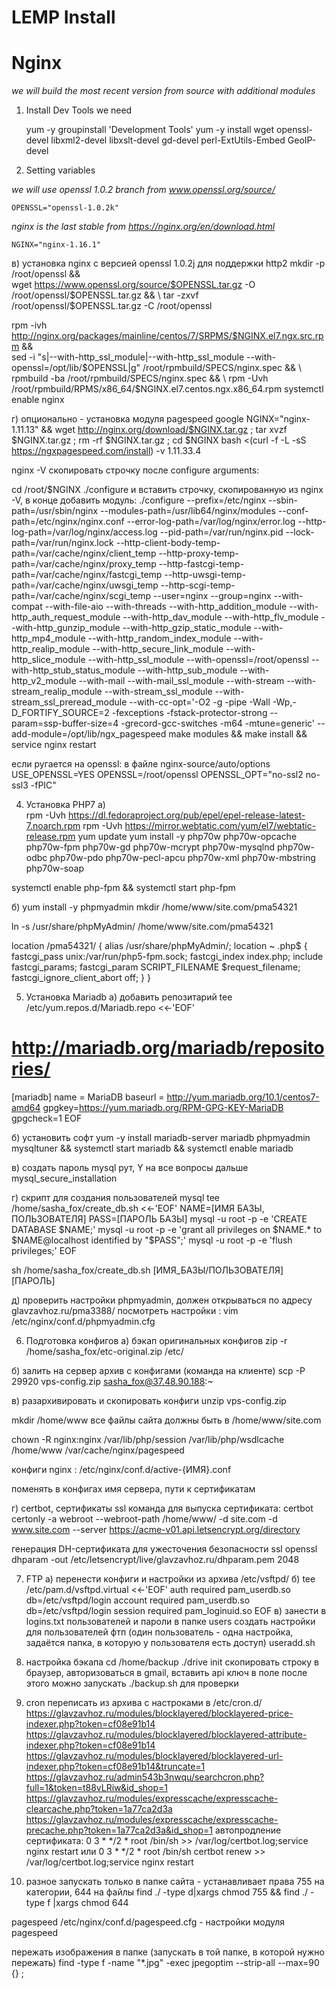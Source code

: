 LEMP Install
========================
# Nginx

*we will build the most recent version from source with additional modules*  

1. Install Dev Tools we need

	yum -y groupinstall 'Development Tools'
	yum -y install wget openssl-devel libxml2-devel libxslt-devel gd-devel perl-ExtUtils-Embed GeoIP-devel

 2. Setting variables  

*we will use openssl 1.0.2 branch from www.openssl.org/source/* 

	OPENSSL="openssl-1.0.2k"

*nginx is the last stable from https://nginx.org/en/download.html* 
	
	NGINX="nginx-1.16.1"
 
  
 в) установка nginx с версией openssl 1.0.2j для поддержки http2
 mkdir -p /root/openssl && \
 wget https://www.openssl.org/source/$OPENSSL.tar.gz -O /root/openssl/$OPENSSL.tar.gz && \
 tar -zxvf /root/openssl/$OPENSSL.tar.gz -C /root/openssl
   
 rpm -ivh http://nginx.org/packages/mainline/centos/7/SRPMS/$NGINX.el7.ngx.src.rpm && \
 sed -i "s|--with-http_ssl_module|--with-http_ssl_module --with-openssl=/opt/lib/$OPENSSL|g" /root/rpmbuild/SPECS/nginx.spec && \
 rpmbuild -ba /root/rpmbuild/SPECS/nginx.spec && \
 rpm -Uvh /root/rpmbuild/RPMS/x86_64/$NGINX.el7.centos.ngx.x86_64.rpm
 systemctl enable nginx
 
  
 
  
 г) опционально - установка модуля pagespeed google
 NGINX="nginx-1.11.13" && wget http://nginx.org/download/$NGINX.tar.gz ; tar xvzf $NGINX.tar.gz ; rm -rf $NGINX.tar.gz ; cd $NGINX
 bash <(curl -f -L -sS https://ngxpagespeed.com/install) -v 1.11.33.4
 
  
 nginx -V
 скопировать строчку после configure arguments:
  
 cd /root/$NGINX
 ./configure и вставить строчку, скопированную из nginx -V, в конце добавить модуль:
 ./configure --prefix=/etc/nginx --sbin-path=/usr/sbin/nginx --modules-path=/usr/lib64/nginx/modules --conf-path=/etc/nginx/nginx.conf --error-log-path=/var/log/nginx/error.log --http-log-path=/var/log/nginx/access.log --pid-path=/var/run/nginx.pid --lock-path=/var/run/nginx.lock --http-client-body-temp-path=/var/cache/nginx/client_temp --http-proxy-temp-path=/var/cache/nginx/proxy_temp --http-fastcgi-temp-path=/var/cache/nginx/fastcgi_temp --http-uwsgi-temp-path=/var/cache/nginx/uwsgi_temp --http-scgi-temp-path=/var/cache/nginx/scgi_temp --user=nginx --group=nginx --with-compat --with-file-aio --with-threads --with-http_addition_module --with-http_auth_request_module --with-http_dav_module --with-http_flv_module --with-http_gunzip_module --with-http_gzip_static_module --with-http_mp4_module --with-http_random_index_module --with-http_realip_module --with-http_secure_link_module --with-http_slice_module --with-http_ssl_module --with-openssl=/root/openssl --with-http_stub_status_module --with-http_sub_module --with-http_v2_module --with-mail --with-mail_ssl_module --with-stream --with-stream_realip_module --with-stream_ssl_module --with-stream_ssl_preread_module --with-cc-opt='-O2 -g -pipe -Wall -Wp,-D_FORTIFY_SOURCE=2 -fexceptions -fstack-protector-strong --param=ssp-buffer-size=4 -grecord-gcc-switches -m64 -mtune=generic' --add-module=/opt/lib/ngx_pagespeed
 make modules && make install && service nginx restart  
 
  
 если ругается на openssl:
 в файле nginx-source/auto/options
 USE_OPENSSL=YES OPENSSL=/root/openssl OPENSSL_OPT="no-ssl2 no-ssl3 -fPIC"
 
  
 
  
 4) Установка PHP7
 а)  
 rpm -Uvh https://dl.fedoraproject.org/pub/epel/epel-release-latest-7.noarch.rpm
 rpm -Uvh https://mirror.webtatic.com/yum/el7/webtatic-release.rpm
 yum update
 yum install -y php70w php70w-opcache php70w-fpm php70w-gd php70w-mcrypt php70w-mysqlnd php70w-odbc php70w-pdo php70w-pecl-apcu php70w-xml php70w-mbstring  php70w-soap  
 
  
 systemctl enable php-fpm && systemctl start php-fpm
 
  
 б)
 yum install -y phpmyadmin
 mkdir /home/www/site.com/pma54321
 
  
 ln -s /usr/share/phpMyAdmin/ /home/www/site.com/pma54321
 
  
 location /pma54321/ {
         alias /usr/share/phpMyAdmin/;
         location ~ \.php$ {
                 fastcgi_pass unix:/var/run/php5-fpm.sock;
                 fastcgi_index index.php;
                 include fastcgi_params;
                 fastcgi_param SCRIPT_FILENAME $request_filename;
                 fastcgi_ignore_client_abort off;
                 }
 }
 
  
 5) Установка Mariadb
 а) добавить репозитарий
 tee /etc/yum.repos.d/Mariadb.repo <<-'EOF'
 # http://mariadb.org/mariadb/repositories/
 [mariadb]
 name = MariaDB
 baseurl = http://yum.mariadb.org/10.1/centos7-amd64
 gpgkey=https://yum.mariadb.org/RPM-GPG-KEY-MariaDB
 gpgcheck=1
 EOF
 
  
 б) установить софт
 yum -y install mariadb-server mariadb phpmyadmin mysqltuner &&
 systemctl start mariadb &&
 systemctl enable mariadb
 
  
 в) создать пароль mysql рут, Y на все вопросы дальше
 mysql_secure_installation  
 
  
 г) скрипт для создания пользователей mysql
 tee /home/sasha_fox/create_db.sh <<-'EOF'
 NAME=[ИМЯ БАЗЫ, ПОЛЬЗОВАТЕЛЯ]
 PASS=[ПАРОЛЬ БАЗЫ]
 mysql -u root -p -e 'CREATE DATABASE $NAME;'
 mysql -u root -p -e 'grant all privileges on $NAME.* to $NAME@localhost identified by "$PASS";'
 mysql -u root -p -e 'flush privileges;'
 EOF
 
  
 
  
 sh /home/sasha_fox/create_db.sh [ИМЯ_БАЗЫ/ПОЛЬЗОВАТЕЛЯ] [ПАРОЛЬ]
 
  
 д) проверить настройки phpmyadmin, должен открываться по адресу glavzavhoz.ru/pma3388/
 посмотреть настройки : vim /etc/nginx/conf.d/phpmyadmin.cfg
 
  
 
  
 6) Подготовка конфигов
 а) бэкап оригинальных конфигов
 zip -r /home/sasha_fox/etc-original.zip /etc/
 
  
 б) залить на сервер архив с конфигами (команда на клиенте)
 scp -P 29920 vps-config.zip sasha_fox@37.48.90.188:~
 
  
 в) разархивировать и скопировать конфиги
 unzip vps-config.zip
 
  
 mkdir /home/www
 все файлы сайта должны быть в /home/www/site.com
 
  
 chown -R nginx:nginx /var/lib/php/session /var/lib/php/wsdlcache /home/www /var/cache/nginx/pagespeed
 
  
 конфиги nginx : /etc/nginx/conf.d/active-{ИМЯ}.conf
 
  
 поменять в конфигах имя сервера, пути к сертификатам
 
  
 г) certbot, сертификаты ssl
 команда для выпуска сертификата:
 certbot certonly -a webroot --webroot-path /home/www/ -d site.com -d www.site.com --server https://acme-v01.api.letsencrypt.org/directory
 
  
 генерация DH-сертификата для ужесточения безопасности ssl
 openssl dhparam -out /etc/letsencrypt/live/glavzavhoz.ru/dhparam.pem 2048
 
  
 7) FTP
 а) перенести конфиги и настройки из архива /etc/vsftpd/
 б)
 tee /etc/pam.d/vsftpd.virtual <<-'EOF'
 auth required pam_userdb.so db=/etc/vsftpd/login
 account required pam_userdb.so db=/etc/vsftpd/login
 session required pam_loginuid.so
 EOF
 в) занести в logins.txt пользователей и пароли
 в папке users создать настройки для пользователей фтп (один пользователь - одна настройка, задаётся папка, в которую у пользователя есть доступ)
 useradd.sh
 
  
 8) настройка бэкапа
 cd /home/backup
 ./drive init
 скопировать строку в браузер, авторизоваться в gmail, вставить api ключ в поле
 после этого можно запускать ./backup.sh для проверки
 
  
 9) cron
 переписать из архива с настроками в /etc/cron.d/
 https://glavzavhoz.ru/modules/blocklayered/blocklayered-price-indexer.php?token=cf08e91b14  
 https://glavzavhoz.ru/modules/blocklayered/blocklayered-attribute-indexer.php?token=cf08e91b14
 https://glavzavhoz.ru/modules/blocklayered/blocklayered-url-indexer.php?token=cf08e91b14&truncate=1
 https://glavzavhoz.ru/admin543b3nwqu/searchcron.php?full=1&token=t88vLRiw&id_shop=1
 https://glavzavhoz.ru/modules/expresscache/expresscache-clearcache.php?token=1a77ca2d3a
 https://glavzavhoz.ru/modules/expresscache/expresscache-precache.php?token=1a77ca2d3a&id_shop=1
 автопродление сертификата:
 0 3 * */2 * root /bin/sh  >> /var/log/certbot.log;service nginx restart
 или 0 3 * */2 * root /bin/sh certbot renew >> /var/log/certbot.log;service nginx restart
 
  
 10) разное
 запускать только в папке сайта - устанавливает права 755 на категории, 644 на файлы
 find ./ -type d|xargs chmod 755 && find ./ -type f |xargs chmod 644
 
  
 pagespeed
 /etc/nginx/conf.d/pagespeed.cfg - настройки модуля pagespeed
 
  
 пережать изображения в папке (запускать в той папке, в которой нужно пережать)
 find -type f -name "*.jpg" -exec jpegoptim --strip-all --max=90 {} \;
 
 
